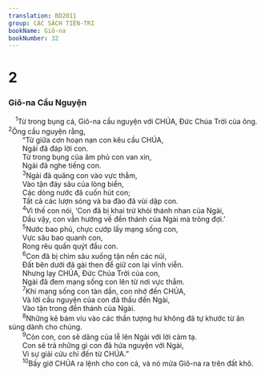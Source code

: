 ```yaml
---
translation: BD2011
group: CÁC SÁCH TIÊN-TRI
bookName: Giô-na 
bookNumber: 32
---
```


<div class="title"><h1>2</h1><h3>Giô-na Cầu Nguyện</h3></div>
<span class="verse gion_2_1"> <sup>1</sup>Từ trong bụng cá, Giô-na cầu nguyện với CHÚA, Ðức Chúa Trời của ông. </span>
<span class="verse gion_2_2"><sup>2</sup>Ông cầu nguyện rằng,<br/>  “Từ giữa cơn hoạn nạn con kêu cầu CHÚA,<br/>  Ngài đã đáp lời con.<br/>  Từ trong bụng của âm phủ con van xin,<br/>  Ngài đã nghe tiếng con.<br/></span>
<span class="verse gion_2_3">  <sup>3</sup>Ngài đã quăng con vào vực thẳm,<br/>  Vào tận đáy sâu của lòng biển,<br/>  Các dòng nước đã cuốn hút con;<br/>  Tất cả các lượn sóng và ba đào đã vùi dập con.<br/></span>
<span class="verse gion_2_4">  <sup>4</sup>Vì thế con nói, ‘Con đã bị khai trừ khỏi thánh nhan của Ngài,<br/>  Dầu vậy, con vẫn hướng về đền thánh của Ngài mà trông đợi.’<br/></span>
<span class="verse gion_2_5">  <sup>5</sup>Nước bao phủ, chực cướp lấy mạng sống con,<br/>  Vực sâu bao quanh con,<br/>  Rong rêu quấn quýt đầu con.<br/></span>
<span class="verse gion_2_6">  <sup>6</sup>Con đã bị chìm sâu xuống tận nền các núi,<br/>  Ðất bên dưới đã gài then để giữ con lại vĩnh viễn.<br/>  Nhưng lạy CHÚA, Ðức Chúa Trời của con,<br/>  Ngài đã đem mạng sống con lên từ nơi vực thẳm.<br/></span>
<span class="verse gion_2_7">  <sup>7</sup>Khi mạng sống con tàn dần, con nhớ đến CHÚA,<br/>  Và lời cầu nguyện của con đã thấu đến Ngài,<br/>  Vào tận trong đền thánh của Ngài.<br/></span>
<span class="verse gion_2_8">  <sup>8</sup>Những kẻ bám víu vào các thần tượng hư không đã tự khước từ ân sủng dành cho chúng.<br/></span>
<span class="verse gion_2_9">  <sup>9</sup>Còn con, con sẽ dâng của lễ lên Ngài với lời cảm tạ.<br/>  Con sẽ trả những gì con đã hứa nguyện với Ngài,<br/>  Vì sự giải cứu chỉ đến từ CHÚA.”<br/></span>
<span class="verse gion_2_10">  <sup>10</sup>Bấy giờ CHÚA ra lệnh cho con cá, và nó mửa Giô-na ra trên đất khô.<br/></span>
